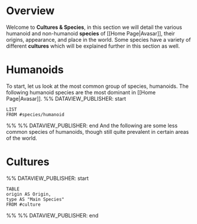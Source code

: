 # Overview
Welcome to **Cultures & Species**, in this section we will detail the various humanoid and non-humanoid **species** of [[Home Page|Avasar]], their origins, appearance, and place in the world. Some species have a variety of different **cultures** which will be explained further in this section as well.
# Humanoids
To start, let us look at the most common group of species, humanoids. The following humanoid species are the most dominant in [[Home Page|Avasar]].
%% DATAVIEW_PUBLISHER: start
```dataview
LIST
FROM #species/humanoid 
```
%%
%% DATAVIEW_PUBLISHER: end
And the following are some less common species of humanoids, though still quite prevalent in certain areas of the world.
# Cultures
%% DATAVIEW_PUBLISHER: start
```dataview
TABLE
origin AS Origin,
type AS "Main Species"
FROM #culture
```
%%
%% DATAVIEW_PUBLISHER: end